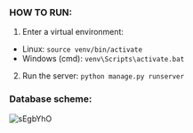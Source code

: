 ### HOW TO RUN:

1. Enter a virtual environment:
- Linux: `source venv/bin/activate`
- Windows (cmd): `venv\Scripts\activate.bat`

2. Run the server:
`python manage.py runserver`

### Database scheme:
![sEgbYhO](https://github.com/PavlikPromix/simpleSocial/assets/32206769/ec307b5d-b4b8-4209-8230-027d280be5c5)
